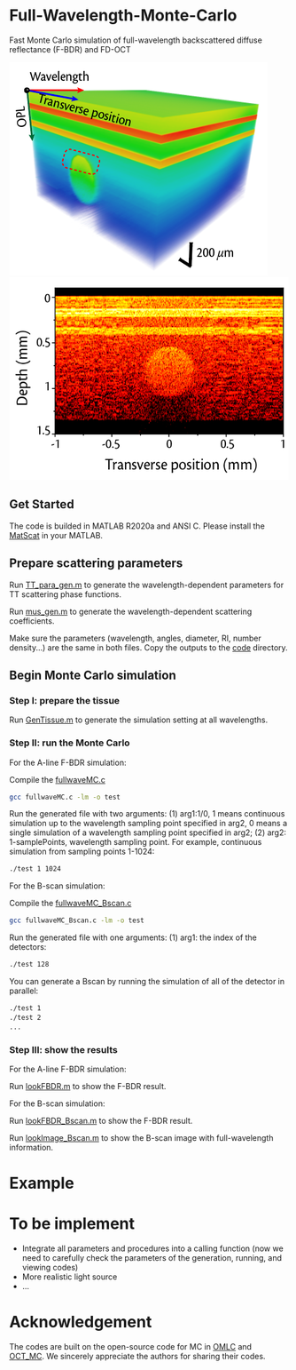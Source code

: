 # Full-Wavelength-Monte-Carlo
Fast Monte Carlo simulation of full-wavelength backscattered diffuse reflectance (F-BDR) and FD-OCT

![FBDR](https://github.com/Jianing-Mao/fullwaveOCT/blob/master/example/FBDR.png)
![full-wavelength FD-OCT B-scan image](https://github.com/Jianing-Mao/fullwaveOCT/blob/master/example/Bscan_image.png)
## Get Started
The code is builded in MATLAB R2020a and ANSI C. Please install the [MatScat](https://ww2.mathworks.cn/matlabcentral/fileexchange/36831-matscat) in your MATLAB.
## Prepare scattering parameters
Run [TT_para_gen.m](https://github.com/Jianing-Mao/fullwaveOCT/blob/master/Paras_gen/TT_para_gen.m) to generate the wavelength-dependent parameters for TT scattering phase functions.

Run [mus_gen.m](https://github.com/Jianing-Mao/fullwaveOCT/blob/master/Paras_gen/mus_gen.m) to generate the wavelength-dependent scattering coefficients.

Make sure the parameters (wavelength, angles, diameter, RI, number density...) are the same in both files. Copy the outputs to the [code](https://github.com/Jianing-Mao/fullwaveOCT/tree/master/code) directory.
## Begin Monte Carlo simulation
### Step I: prepare the tissue

Run [GenTissue.m](https://github.com/Jianing-Mao/fullwaveOCT/blob/master/code/GenTissue.m) to generate the simulation setting at all wavelengths.

### Step II: run the Monte Carlo

For the A-line F-BDR simulation:

Compile the [fullwaveMC.c](https://github.com/Jianing-Mao/fullwaveOCT/blob/master/code/fullwave_FBDR.c)
```sh
gcc fullwaveMC.c -lm -o test
```

Run the generated file with two arguments: (1) arg1:1/0, 1 means continuous simulation up to the wavelength sampling point specified in arg2, 0 means a single simulation of a wavelength sampling point specified in arg2; (2) arg2: 1-samplePoints, wavelength sampling point. For example, continuous simulation from sampling points 1-1024:
```sh
./test 1 1024
```
For the B-scan simulation:

Compile the [fullwaveMC_Bscan.c](https://github.com/Jianing-Mao/fullwaveOCT/blob/master/code/fullwaveMC_Bscan.c)
```sh
gcc fullwaveMC_Bscan.c -lm -o test
```

Run the generated file with one arguments: (1) arg1: the index of the detectors:
```sh
./test 128
```
You can generate a Bscan by running the simulation of all of the detector in parallel:
```sh
./test 1
./test 2
...
```

### Step III: show the results

For the A-line F-BDR simulation:

Run [lookFBDR.m](https://github.com/Jianing-Mao/fullwaveOCT/blob/master/code/lookFBDR.m) to show the F-BDR result.

For the B-scan simulation:

Run [lookFBDR_Bscan.m](https://github.com/Jianing-Mao/fullwaveOCT/blob/master/code/lookFBDR_Bscan.m) to show the F-BDR result.

Run [lookImage_Bscan.m](https://github.com/Jianing-Mao/fullwaveOCT/blob/master/code/lookImage_Bscan.m) to show the B-scan image with full-wavelength information.

# Example

# To be implement
* Integrate all parameters and procedures into a calling function (now we need to carefully check the parameters of the generation, running, and viewing codes)
* More realistic light source
* ...

# Acknowledgement
The codes are built on the open-source code for MC in [OMLC](https://omlc.org/software/mc/) and [OCT_MC](https://github.com/RMTariant/OCT_MC). We sincerely appreciate the authors for sharing their codes.
